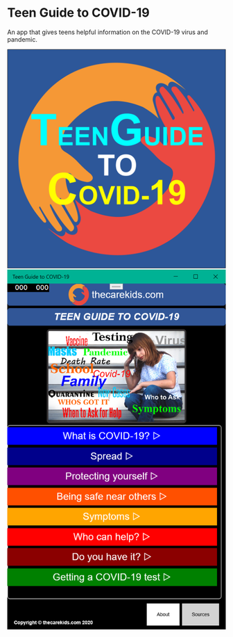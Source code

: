 # Teen Guide to COVID-19
An app that gives teens helpful information on the COVID-19 virus and pandemic.

![](https://raw.githubusercontent.com/Baseballfan5303/VS-TeenGuideToCOVID19/master/ImagesOfApp/TeenGuideToCOVID19-Logo2.png)
![](https://raw.githubusercontent.com/Baseballfan5303/VS-TeenGuideToCOVID19/master/ImagesOfApp/tgtc-homescreen.PNG)
